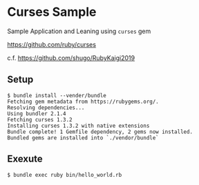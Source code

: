 # Curses Sample

Sample Application and Leaning using `curses` gem

https://github.com/ruby/curses

c.f. https://github.com/shugo/RubyKaigi2019

## Setup

```
$ bundle install --vender/bundle
Fetching gem metadata from https://rubygems.org/.
Resolving dependencies...
Using bundler 2.1.4
Fetching curses 1.3.2
Installing curses 1.3.2 with native extensions
Bundle complete! 1 Gemfile dependency, 2 gems now installed.
Bundled gems are installed into `./vendor/bundle`
```

## Exexute

```
$ bundle exec ruby bin/hello_world.rb
```
